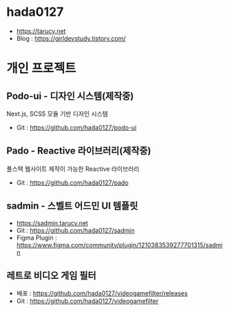 # hada0127
- https://tarucy.net
- Blog : https://girldevstudy.tistory.com/

# 개인 프로젝트
## Podo-ui - 디자인 시스템(제작중)
Next.js, SCSS 모듈 기반 디자인 시스템
- Git : https://github.com/hada0127/podo-ui

## Pado - Reactive 라이브러리(제작중)
풀스택 웹사이트 제작이 가능한 Reactive 라이브러리
- Git : https://github.com/hada0127/pado

## sadmin - 스벨트 어드민 UI 템플릿 
- https://sadmin.tarucy.net
- Git : https://github.com/hada0127/sadmin
- Figma Plugin : https://www.figma.com/community/plugin/1210383539277701315/sadmin

## 레트로 비디오 게임 필터
- 배포 : https://github.com/hada0127/videogamefilter/releases
- Git : https://github.com/hada0127/videogamefilter
